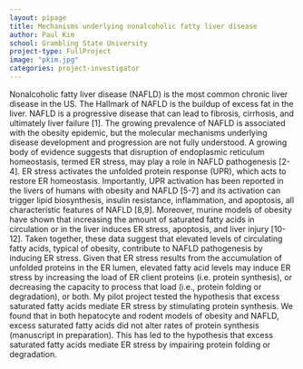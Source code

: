 ```yaml
---
layout: pipage
title: Mechanisms underlying nonalcoholic fatty liver disease
author: Paul Kim
school: Grambling State University
project-type: FullProject
image: "pkim.jpg"
categories: project-investigator
---
```


<p>Nonalcoholic fatty liver disease (NAFLD) is the most common chronic liver disease in the US. The Hallmark of NAFLD is the buildup of excess fat in the liver. NAFLD is a progressive disease that can lead to fibrosis, cirrhosis, and ultimately liver failure [1]. The growing prevalence of NAFLD is associated with the obesity epidemic, but the molecular mechanisms underlying disease development and progression are not fully understood. A growing body of evidence suggests that disruption of endoplasmic reticulum homeostasis, termed ER stress, may play a role in NAFLD pathogenesis [2-4]. ER stress activates the unfolded protein response (UPR), which acts to restore ER homeostasis. Importantly, UPR activation has been reported in the livers of humans with obesity and NAFLD [5-7] and its activation can trigger lipid biosynthesis, insulin resistance, inflammation, and apoptosis, all characteristic features of NAFLD [8,9]. Moreover, murine models of obesity have shown that increasing the amount of saturated fatty acids in circulation or in the liver induces ER stress, apoptosis, and liver injury [10-12]. Taken together, these data suggest that elevated levels of circulating fatty acids, typical of obesity, contribute to NAFLD pathogenesis by inducing ER stress. Given that ER stress results from the accumulation of unfolded proteins in the ER lumen, elevated fatty acid levels may induce ER stress by increasing the load of ER client proteins (i.e. protein synthesis), or decreasing the capacity to process that load (i.e., protein folding or degradation), or both. My pilot project tested the hypothesis that excess saturated fatty acids mediate ER stress by stimulating protein synthesis. We found that in both hepatocyte and rodent models of obesity and NAFLD, excess saturated fatty acids did not alter rates of protein synthesis (manuscript in preparation). This has led to the hypothesis that excess saturated fatty acids mediate ER stress by impairing protein folding or degradation.
  </p>
